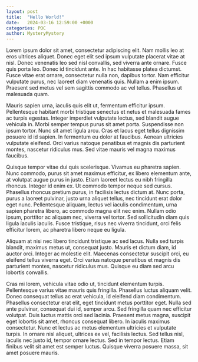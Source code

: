 ```yaml
---
layout: post
title:  "Hello World!"
date:   2024-03-16 12:59:00 +0000
categories: POC
author: MysteryMystery
---
```



Lorem ipsum dolor sit amet, consectetur adipiscing elit. Nam mollis leo at eros ultrices aliquet. Donec eget elit sed ipsum vulputate placerat vitae at nisl. Donec venenatis leo sed nisl convallis, sed viverra ante ornare. Fusce quis porta leo. Donec id tincidunt ante. In hac habitasse platea dictumst. Fusce vitae erat ornare, consectetur nulla non, dapibus tortor. Nam efficitur vulputate purus, nec laoreet diam venenatis quis. Nullam a enim ipsum. Praesent sed metus vel sem sagittis commodo ac vel tellus. Phasellus ut malesuada quam.

Mauris sapien urna, iaculis quis elit ut, fermentum efficitur ipsum. Pellentesque habitant morbi tristique senectus et netus et malesuada fames ac turpis egestas. Integer imperdiet vulputate lectus, sed blandit augue vehicula in. Morbi semper tempus purus sit amet porta. Suspendisse non ipsum tortor. Nunc sit amet ligula arcu. Cras et lacus eget tellus dignissim posuere id id sapien. In fermentum eu dolor at faucibus. Aenean ultricies vulputate eleifend. Orci varius natoque penatibus et magnis dis parturient montes, nascetur ridiculus mus. Sed vitae mauris vel magna maximus faucibus.

Quisque tempor vitae dui quis scelerisque. Vivamus eu pharetra sapien. Nunc commodo, purus sit amet maximus efficitur, ex libero elementum ante, at volutpat augue purus in justo. Etiam laoreet lectus eu nibh fringilla rhoncus. Integer id enim ex. Ut commodo tempor neque sed cursus. Phasellus rhoncus pretium purus, in facilisis lectus dictum at. Nunc porta, purus a laoreet pulvinar, justo urna aliquet tellus, nec tincidunt erat dolor eget nunc. Pellentesque aliquam, lectus vel iaculis condimentum, urna sapien pharetra libero, ac commodo magna elit nec enim. Nullam odio ipsum, porttitor ac aliquam nec, viverra vel tortor. Sed sollicitudin diam quis ligula iaculis iaculis. Fusce tristique, risus nec viverra tincidunt, orci felis efficitur lorem, ac pharetra libero neque eu ligula.

Aliquam at nisi nec libero tincidunt tristique ac sed lacus. Nulla sed turpis blandit, maximus metus ut, consequat justo. Mauris et dictum diam, id auctor orci. Integer ac molestie elit. Maecenas consectetur suscipit orci, eu eleifend tellus viverra eget. Orci varius natoque penatibus et magnis dis parturient montes, nascetur ridiculus mus. Quisque eu diam sed arcu lobortis convallis.

Cras mi lorem, vehicula vitae odio ut, tincidunt elementum turpis. Pellentesque varius vitae mauris quis fringilla. Phasellus luctus aliquam velit. Donec consequat tellus ac erat vehicula, id eleifend diam condimentum. Phasellus consectetur erat elit, eget tincidunt metus porttitor eget. Nulla sed ante pulvinar, consequat dui id, semper arcu. Sed fringilla quam nec efficitur volutpat. Duis luctus mattis orci sed lacinia. Praesent metus magna, suscipit eget lobortis sit amet, rhoncus consequat libero. In iaculis maximus consectetur. Nunc et lectus ac metus elementum ultricies et vulputate turpis. In ornare nisl aliquet, ultrices ex vel, facilisis lectus. Sed tellus nisl, iaculis nec justo id, tempor ornare lectus. Sed in tempor lectus. Etiam finibus velit sit amet est semper luctus. Quisque viverra posuere massa, sit amet posuere mauris. 
